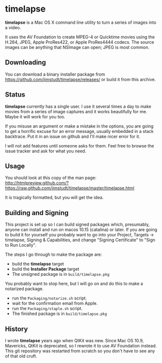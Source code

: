 timelapse
=========

**timelapse** is a Mac OS X command line utility to turn a series of images into a video.

It uses the AV Foundation to create MPEG-4 or Quicktime movies using the H.264, JPEG, Apple ProRes422, or Apple ProRes4444 codecs. The source images can be anything that NSImage can open; JPEG is most common.

## Downloading

You can download a binary installer package from https://github.com/jimstudt/timelapse/releases/ or build it 
from this archive.

## Status

**timelapse** currently has a single user. I use it several times a day to make movies from a series of image captures and it works beautifully for me. Maybe it will work for you too.

If you misuse an argument or make a mistake in the options, you are going to get a horrific excuse for an error message, usually embedded in a stack backtrace. Put it in an issue on github and I'll make nicer error for it.

I will not add features until someone asks for them. Feel free to browse the issue tracker and ask for what you need.

## Usage

You should look at this copy of the man page: http://htmlpreview.github.com/?https://raw.github.com/jimstudt/timelapse/master/timelapse.html

It is tragically formatted, but you will get the idea.

## Building and Signing

This project is set up so I can build signed packages which, presumably, anyone can install and run on macos 10.15 (catalina) or later. If you are going to build it for yourself you probably want to go into your Project, Targets -> timelapse, Signing & Capabilities, and change "Signing Certificate" to "Sign to Run Locally".

The steps I go through to make the package are:

- build the **timelapse** target
- build the **Installer Package** target
- The unsigned package is in `build/timelapse.pkg`

You probably want to stop here, but I will go on and do this to make a notarized package.

- run the `Packaging/notarize.sh` script.
- wait for the confirmation email from Apple.
- run the `Packaging/staple.sh` script.
- The finished package is in `build/timelapse.pkg`

## History

I wrote **timelapse** years ago when QtKit was new. Since Mac OS 10.9, Mavericks, QtKit is deprecated, so I rewrote it to use AV Foundation instead. This git repository was restarted from scratch so you don't have to see any of that old cruft.

